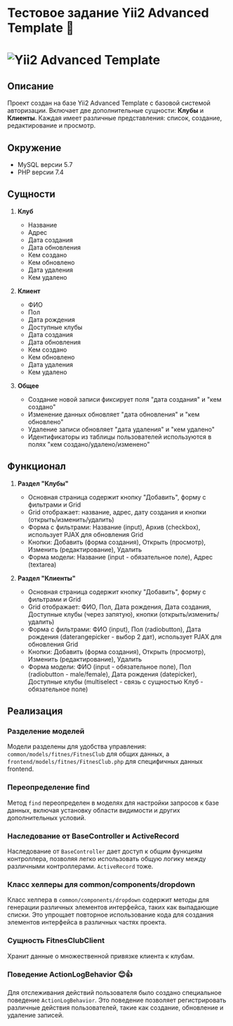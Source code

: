 # Тестовое задание Yii2 Advanced Template 🚀

<img
  src="https://i.ibb.co/4Rh73pT/2023-12-05-23-47-11.png"
  alt="Yii2 Advanced Template"
  style="display: inline-block; margin: 0 auto; max-width: 700px">
====================================================
## Описание
Проект создан на базе Yii2 Advanced Template с базовой системой авторизации. Включает две дополнительные сущности: **Клубы** и **Клиенты**. Каждая имеет различные представления: список, создание, редактирование и просмотр.

## Окружение
- MySQL версии 5.7
- PHP версии 7.4

## Сущности
1. **Клуб**
    - Название
    - Адрес
    - Дата создания
    - Дата обновления
    - Кем создано
    - Кем обновлено
    - Дата удаления
    - Кем удалено

2. **Клиент**
    - ФИО
    - Пол
    - Дата рождения
    - Доступные клубы
    - Дата создания
    - Дата обновления
    - Кем создано
    - Кем обновлено
    - Дата удаления
    - Кем удалено

3. **Общее**
    - Создание новой записи фиксирует поля "дата создания" и "кем создано"
    - Изменение данных обновляет "дата обновления" и "кем обновлено"
    - Удаление записи обновляет "дата удаления" и "кем удалено"
    - Идентификаторы из таблицы пользователей используются в полях "кем создано/удалено/изменено"

## Функционал
1. **Раздел "Клубы"**
    - Основная страница содержит кнопку "Добавить", форму с фильтрами и Grid
    - Grid отображает: название, адрес, дату создания и кнопки (открыть/изменить/удалить)
    - Форма с фильтрами: Название (input), Архив (checkbox), использует PJAX для обновления Grid
    - Кнопки: Добавить (форма создания), Открыть (просмотр), Изменить (редактирование), Удалить
    - Форма модели: Название (input - обязательное поле), Адрес (textarea)

2. **Раздел "Клиенты"**
    - Основная страница содержит кнопку "Добавить", форму с фильтрами и Grid
    - Grid отображает: ФИО, Пол, Дата рождения, Дата создания, Доступные клубы (через запятую), кнопки (открыть/изменить/удалить)
    - Форма с фильтрами: ФИО (input), Пол (radiobutton), Дата рождения (daterangepicker - выбор 2 дат), использует PJAX для обновления Grid
    - Кнопки: Добавить (форма создания), Открыть (просмотр), Изменить (редактирование), Удалить
    - Форма модели: ФИО (input - обязательное поле), Пол (radiobutton - male/female), Дата рождения (datepicker), Доступные клубы (multiselect - связь с сущностью Клуб - обязательное поле)

## Реализация

### Разделение моделей

Модели разделены для удобства управления: `common/models/fitnes/FitnesClub` для общих данных, а `frontend/models/fitnes/FitnesClub.php` для специфичных данных frontend.

### Переопределение find

Метод `find` переопределен в моделях для настройки запросов к базе данных, включая установку области видимости и других дополнительных условий.

### Наследование от BaseController и ActiveRecord

Наследование от `BaseController` дает доступ к общим функциям контроллера, позволяя легко использовать общую логику между различными контроллерами. `ActiveRecord` тоже.

### Класс хелперы для common/components/dropdown

Класс хелпера в `common/components/dropdown` содержит методы для генерации различных элементов интерфейса, таких как выпадающие списки. Это упрощает повторное использование кода для создания элементов интерфейса в различных частях проекта.

### Сущность FitnesClubClient

Хранит данные о множественной привязке клиента к клубам.

### Поведение ActionLogBehavior  😊👍

Для отслеживания действий пользователя было создано специальное поведение `ActionLogBehavior`. Это поведение позволяет регистрировать различные действия пользователей, такие как создание, обновление и удаление записей.

